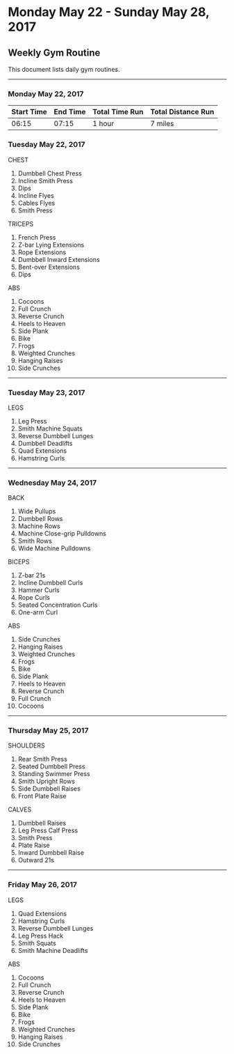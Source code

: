 # Monday May 22 - Sunday May 28, 2017
## Weekly Gym Routine
This document lists daily gym routines.

---

### Monday May 22, 2017
 | Start Time  | End Time   | Total Time Run | Total Distance Run |
 | :---        | :---       | :---           | :---               |
 | 06:15       | 07:15      | 1 hour         | 7 miles            |

### Tuesday May 22, 2017
CHEST
1. Dumbbell Chest Press
2. Incline Smith Press
3. Dips
4. Incline Flyes
5. Cables Flyes
6. Smith Press

TRICEPS
1. French Press
2. Z-bar Lying Extensions
3. Rope Extensions
4. Dumbbell Inward Extensions
5. Bent-over Extensions
6. Dips

ABS
1. Cocoons
2. Full Crunch
3. Reverse Crunch
4. Heels to Heaven
5. Side Plank
6. Bike
7. Frogs
8. Weighted Crunches
9. Hanging Raises
10. Side Crunches

---

### Tuesday May 23, 2017

LEGS
1. Leg Press
2. Smith Machine Squats
3. Reverse Dumbbell Lunges
4. Dumbbell Deadlifts
5. Quad Extensions
6. Hamstring Curls

---

### Wednesday May 24, 2017
BACK
1. Wide Pullups
2. Dumbbell Rows
3. Machine Rows
4. Machine Close-grip Pulldowns
5. Smith Rows
6. Wide Machine Pulldowns

BICEPS
1. Z-bar 21s
2. Incline Dumbbell Curls
3. Hammer Curls
4. Rope Curls
5. Seated Concentration Curls
6. One-arm Curl

ABS
1. Side Crunches
2. Hanging Raises
3. Weighted Crunches
7. Frogs
5. Bike
6. Side Plank
7. Heels to Heaven
8. Reverse Crunch
9. Full Crunch
10. Cocoons

---

### Thursday May 25, 2017
SHOULDERS
1. Rear Smith Press
2. Seated Dumbbell Press
3. Standing Swimmer Press
4. Smith Upright Rows
5. Side Dumbbell Raises
6. Front Plate Raise

CALVES
1. Dumbbell Raises
2. Leg Press Calf Press
3. Smith Press
4. Plate Raise
5. Inward Dumbbell Raise
6. Outward 21s

---

### Friday May 26, 2017
LEGS
1. Quad Extensions
2. Hamstring Curls
1. Reverse Dumbbell Lunges
2. Leg Press Hack
3. Smith Squats
4. Smith Machine Deadlifts

ABS
1. Cocoons
2. Full Crunch
3. Reverse Crunch
4. Heels to Heaven
5. Side Plank
6. Bike
7. Frogs
8. Weighted Crunches
9. Hanging Raises
10. Side Crunches
